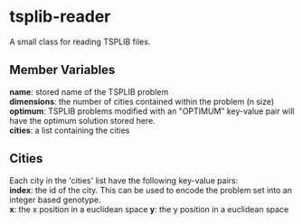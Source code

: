# tsplib-reader
A small class for reading TSPLIB files. 


## Member Variables
**name**: stored name of the TSPLIB problem  
**dimensions**: the number of cities contained within the problem (n size)  
**optimum**: TSPLIB problems modified with an "OPTIMUM" key-value pair will have the optimum solution stored here.  
**cities**: a list containing the cities  

## Cities
Each city in the 'cities' list have the following key-value pairs:  
**index**: the id of the city. This can be used to encode the problem set into an integer based genotype.  
**x**: the x position in a euclidean space
**y**: the y position in a euclidean space